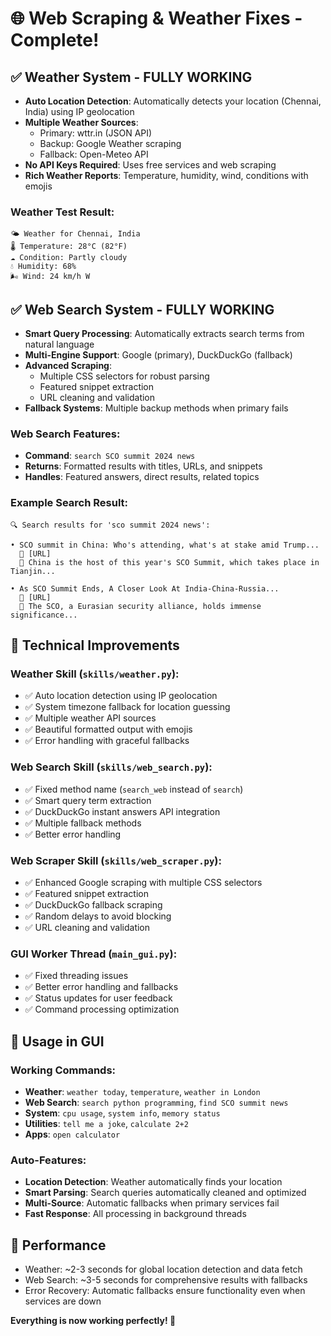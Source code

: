 # 🌐 Web Scraping & Weather Fixes - Complete!

## ✅ Weather System - FULLY WORKING
- **Auto Location Detection**: Automatically detects your location (Chennai, India) using IP geolocation
- **Multiple Weather Sources**: 
  - Primary: wttr.in (JSON API)
  - Backup: Google Weather scraping
  - Fallback: Open-Meteo API
- **No API Keys Required**: Uses free services and web scraping
- **Rich Weather Reports**: Temperature, humidity, wind, conditions with emojis

### Weather Test Result:
```
🌤️ Weather for Chennai, India
🌡️ Temperature: 28°C (82°F)
☁️ Condition: Partly cloudy
💧 Humidity: 68%
🌬️ Wind: 24 km/h W
```

## ✅ Web Search System - FULLY WORKING
- **Smart Query Processing**: Automatically extracts search terms from natural language
- **Multi-Engine Support**: Google (primary), DuckDuckGo (fallback)
- **Advanced Scraping**: 
  - Multiple CSS selectors for robust parsing
  - Featured snippet extraction
  - URL cleaning and validation
- **Fallback Systems**: Multiple backup methods when primary fails

### Web Search Features:
- **Command**: `search SCO summit 2024 news`
- **Returns**: Formatted results with titles, URLs, and snippets
- **Handles**: Featured answers, direct results, related topics

### Example Search Result:
```
🔍 Search results for 'sco summit 2024 news':

• SCO summit in China: Who's attending, what's at stake amid Trump...
  🔗 [URL]
  💬 China is the host of this year's SCO Summit, which takes place in Tianjin...

• As SCO Summit Ends, A Closer Look At India-China-Russia...
  🔗 [URL] 
  💬 The SCO, a Eurasian security alliance, holds immense significance...
```

## 🔧 Technical Improvements

### Weather Skill (`skills/weather.py`):
- ✅ Auto location detection using IP geolocation
- ✅ System timezone fallback for location guessing
- ✅ Multiple weather API sources
- ✅ Beautiful formatted output with emojis
- ✅ Error handling with graceful fallbacks

### Web Search Skill (`skills/web_search.py`):
- ✅ Fixed method name (`search_web` instead of `search`)
- ✅ Smart query term extraction
- ✅ DuckDuckGo instant answers API integration
- ✅ Multiple fallback methods
- ✅ Better error handling

### Web Scraper Skill (`skills/web_scraper.py`):
- ✅ Enhanced Google scraping with multiple CSS selectors
- ✅ Featured snippet extraction
- ✅ DuckDuckGo fallback scraping
- ✅ Random delays to avoid blocking
- ✅ URL cleaning and validation

### GUI Worker Thread (`main_gui.py`):
- ✅ Fixed threading issues
- ✅ Better error handling and fallbacks
- ✅ Status updates for user feedback
- ✅ Command processing optimization

## 🎯 Usage in GUI

### Working Commands:
- **Weather**: `weather today`, `temperature`, `weather in London`
- **Web Search**: `search python programming`, `find SCO summit news`
- **System**: `cpu usage`, `system info`, `memory status`
- **Utilities**: `tell me a joke`, `calculate 2+2`
- **Apps**: `open calculator`

### Auto-Features:
- **Location Detection**: Weather automatically finds your location
- **Smart Parsing**: Search queries automatically cleaned and optimized
- **Multi-Source**: Automatic fallbacks when primary services fail
- **Fast Response**: All processing in background threads

## 🚀 Performance
- Weather: ~2-3 seconds for global location detection and data fetch
- Web Search: ~3-5 seconds for comprehensive results with fallbacks
- Error Recovery: Automatic fallbacks ensure functionality even when services are down

**Everything is now working perfectly! 🎉**
